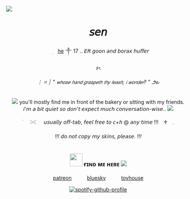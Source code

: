![](https://komarev.com/ghpvc/?username=sensyuii&color=A6040f&style=flat-square&label=_♱_)

<div align="center">

# 𝘴𝘦𝘯 

⠀ ׅ　[he](https://en.pronouns.page/u/.bloodyomen) ༒︎ 17 .. 𝘌𝘙 𝘨𝘰𝘰𝘯 𝘢𝘯𝘥 𝘣𝘰𝘳𝘢𝘹 𝘩𝘶𝘧𝘧𝘦𝘳

۶ৎ
<div alight="center">

###### ⋮ ⌗ ┆ " 𝘸𝘩𝘰𝘴𝘦 𝘩𝘢𝘯𝘥 𝘨𝘳𝘢𝘴𝘱𝘦𝘵𝘩 𝘵𝘩𝘺 𝘭𝘦𝘢𝘴𝘩, 𝘪 𝘸𝘰𝘯𝘥𝘦𝘳? "  ౨౿ 

<img src="https://64.media.tumblr.com/6a9795f4808d59e5583df05a3bc2d362/3400bab8094b2855-27/s75x75_c1/698d83572ec76a602b793103cacc11a30d9d706e.gifv"/> you'll mostly find me in front of the bakery or sitting with my friends.  
𝘪'𝘮 𝘢 𝘣𝘪𝘵 𝘲𝘶𝘪𝘦𝘵 𝘴𝘰 𝘥𝘰𝘯'𝘵 𝘦𝘹𝘱𝘦𝘤𝘵 𝘮𝘶𝘤𝘩 𝘤𝘰𝘯𝘷𝘦𝘳𝘴𝘢𝘵𝘪𝘰𝘯-𝘸𝘪𝘴𝘦.. <img src="https://64.media.tumblr.com/a795ffa4138e4850a76d46e605ba7d8b/992b39b6ab3235eb-3e/s75x75_c1/848cf06fe24acf5a341ea88bbf538013089d2cc1.webp"/>

  ࣪⠀⠀𓏵⠀⠀𝘶𝘴𝘶𝘢𝘭𝘭𝘺 𝘰𝘧𝘧-𝘵𝘢𝘣, 𝘧𝘦𝘦𝘭 𝘧𝘳𝘦𝘦 𝘵𝘰 𝘤+𝘩 @ 𝘢𝘯𝘺 𝘵𝘪𝘮𝘦 !!! ⠀♰⠀   𓈒
###### !!! 𝘥𝘰 𝘯𝘰𝘵 𝘤𝘰𝘱𝘺 𝘮𝘺 𝘴𝘬𝘪𝘯𝘴, 𝘱𝘭𝘦𝘢𝘴𝘦. !!!

# 

### <img height="35" src="https://64.media.tumblr.com/be9c37d5bb31788d8d95e25ad861ebe4/8680f2784c87222c-cc/s250x400/744e339fa8a9f8c86edd552f9df95f79acdb48b2.gif"/> ғɪɴᴅ ᴍᴇ ʜᴇʀᴇ <img src="https://64.media.tumblr.com/09012edbc0b3438ab0771d25aa68d7dc/f08feb7fa6d2b08c-16/s75x75_c1/4c81cd752e91f5d392b04253f9f8d3b77392a18a.gifv"/>


[patreon](https://www.patreon.com/c/makemeill)　　　[bluesky](https://bsky.app/profile/bloodyomen.bsky.social)　　　[toyhouse](https://toyhou.se/makemeill)


[![spotify-github-profile](https://spotify-github-profile.kittinanx.com/api/view?uid=w3fh1c1w6dx0lm54eszffhs5x&cover_image=true&theme=novatorem&show_offline=false&background_color=121212&interchange=true&bar_color=445a51&bar_color_cover=false)](https://spotify-github-profile.kittinanx.com/api/view?uid=w3fh1c1w6dx0lm54eszffhs5x&redirect=true)

